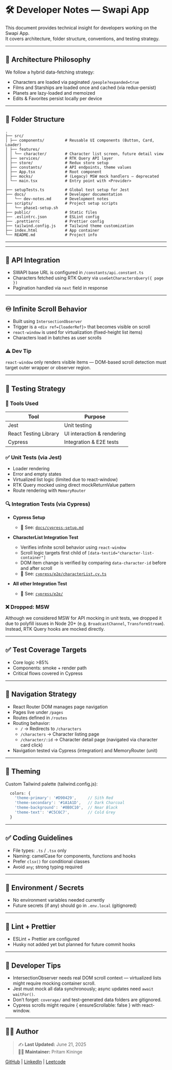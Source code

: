 # 🛠️ Developer Notes — Swapi App

This document provides technical insight for developers working on the Swapi App.  
It covers architecture, folder structure, conventions, and testing strategy.

---

## 🧠 Architecture Philosophy

We follow a hybrid data-fetching strategy:
- Characters are loaded via paginated `/people?expanded=true`
- Films and Starships are loaded once and cached (via redux-persist)
- Planets are lazy-loaded and memoized
- Edits & Favorites persist locally per device

---

## 📁 Folder Structure

```
.
├── src/
│ ├── components/         # Reusable UI components (Button, Card, Loader)
│ ├── features/
│ │ └── character/        # Character list screen, future detail view
│ ├── services/           # RTK Query API layer
│ ├── store/              # Redux store setup
│ ├── constants/          # API endpoints, theme values
│ ├── App.tsx             # Root component
│ ├── mocks/              # (Legacy) MSW mock handlers — deprecated
│ └── main.tsx            # Entry point with <Provider>
│
├── setupTests.ts         # Global test setup for Jest
├── docs/                 # Developer documentation
│   └── dev-notes.md      # Development notes
├── scripts/              # Project setup scripts
│   └── phase1-setup.sh
├── public/               # Static files
├── .eslintrc.json        # ESLint config
├── .prettierrc           # Prettier config
├── tailwind.config.js    # Tailwind theme customization
├── index.html            # App container
└── README.md             # Project info
```

---


---

## 🔌 API Integration

* SWAPI base URL is configured in `/constants/api.constant.ts`
* Characters fetched using RTK Query via `useGetCharactersQuery({ page })`
* Pagination handled via `next` field in response

---

## ♾️ Infinite Scroll Behavior

* Built using `IntersectionObserver`
* Trigger is a `<div ref={loaderRef}>` that becomes visible on scroll
* `react-window` is used for virtualization (fixed-height list items)
* Characters load in batches as user scrolls

### ⚠️ Dev Tip

`react-window` only renders visible items — DOM-based scroll detection must target outer wrapper or observer region.

---

## 🧪 Testing Strategy

### 🧰 Tools Used

| Tool                  | Purpose                    |
| --------------------- | -------------------------- |
| Jest                  | Unit testing               |
| React Testing Library | UI interaction & rendering |
| Cypress               | Integration & E2E tests    |

### ✅ Unit Tests (via Jest)

* Loader rendering
* Error and empty states
* Virtualized list logic (limited due to react-window)
* RTK Query mocked using direct mockReturnValue pattern
* Route rendering with `MemoryRouter`

### 🔍 Integration Tests (via Cypress)

* **Cypress Setup**
  - 📂 See: [`docs/cypress-setup.md`](./cypress-setup.md)

* **CharacterList Integration Test**
  - Verifies infinite scroll behavior using `react-window`
  - Scroll logic targets first child of `[data-testid="character-list-container"]`
  - DOM item change is verified by comparing `data-character-id` before and after scroll
  - 📂 See: [`cypress/e2e/characterList.cy.ts`](../cypress/e2e/characterList.cy.ts)

* **All other Integration Test**
  - 📂 See: [`cypress/e2e/`](../cypress/e2e/)

### ❌ Dropped: MSW

Although we considered MSW for API mocking in unit tests, we dropped it due to polyfill issues in Node 20+ (e.g. `BroadcastChannel`, `TransformStream`).  
Instead, RTK Query hooks are mocked directly.

---

## ✅ Test Coverage Targets

* Core logic >85%
* Components: smoke + render path
* Critical flows covered in Cypress

---

## 🔗 Navigation Strategy

* React Router DOM manages page navigation
* Pages live under `/pages`
* Routes defined in `/routes`
* Routing behavior:
  - `/` → Redirects to `/characters`
  - `/characters` → Character listing page
  - `/character/:id` → Character detail page (navigated via character card click)
* Navigation tested via Cypress (integration) and MemoryRouter (unit)

---

## 🎨 Theming

Custom Tailwind palette (tailwind.config.js):

```js
  colors: {
    'theme-primary': '#D90429',     // Sith Red
    'theme-secondary': '#1A1A1D',   // Dark Charcoal
    'theme-background': '#0B0C10',  // Near Black
    'theme-text': '#C5C6C7',        // Cold Grey
  }
```
---

## ✅ Coding Guidelines

* File types: `.ts` / `.tsx` only
* Naming: camelCase for components, functions and hooks
* Prefer `clsx()` for conditional classes
* Avoid `any`; strong typing required

---

## 🔐 Environment / Secrets

* No environment variables needed currently
* Future secrets (if any) should go in `.env.local` (gitignored)

---

## 🧹 Lint + Prettier

* ESLint + Prettier are configured
* Husky not added yet but planned for future commit hooks

---

## 🧠 Developer Tips
* IntersectionObserver needs real DOM scroll context — virtualized lists might require mocking container scroll.
* Jest must mock all data synchronously; async updates need `await waitFor()`.
* Don’t forget: `coverage/` and test-generated data folders are gitignored.
* Cypress scrolls might require { ensureScrollable: false } with react-window.

---
## 👨‍💻 Author

> ✍️ **Last Updated:** June 21, 2025  
> 👨‍💻 **Maintainer:** Pritam Kininge

[GitHub](https://github.com/kininge) |
[LinkedIn](https://linkedin.com/in/pritam-kininge) |
[Leetcode](https://leetcode.com/u/kininge007/)
